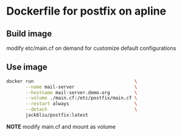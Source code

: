 # Dockerfile for postfix on apline

## Build image

modify etc/main.cf on demand for customize default configurations

## Use image

```bash
docker run                                     \
       --name mail-server                      \
       --hostname mail-server.demo.org         \
       --volume ./main.cf:/etc/postfix/main.cf \
       --restart always                        \
       --detach                                \
       jack6liu/postfix:latest
```

**NOTE** modify main.cf and mount as volume